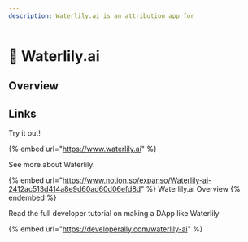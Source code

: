```yaml
---
description: Waterlily.ai is an attribution app for
---
```


# 🎨 Waterlily.ai

## Overview







## Links

Try it out!

{% embed url="https://www.waterlily.ai" %}

See more about Waterlily:

{% embed url="https://www.notion.so/expanso/Waterlily-ai-2412ac513d414a8e9d60ad60d06efd8d" %}
Waterlily.ai Overview
{% endembed %}

Read the full developer tutorial on making a DApp like Waterlily

{% embed url="https://developerally.com/waterlily-ai" %}



